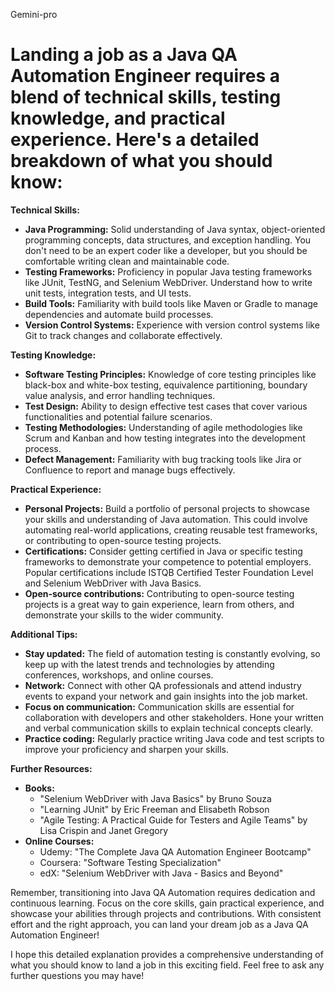 Gemini-pro

# Landing a job as a Java QA Automation Engineer requires a blend of **technical skills, testing knowledge, and practical experience**. Here's a detailed breakdown of what you should know:

**Technical Skills:**

* **Java Programming:** Solid understanding of Java syntax, object-oriented programming concepts, data structures, and exception handling. You don't need to be an expert coder like a developer, but you should be comfortable writing clean and maintainable code.
* **Testing Frameworks:** Proficiency in popular Java testing frameworks like JUnit, TestNG, and Selenium WebDriver. Understand how to write unit tests, integration tests, and UI tests.
* **Build Tools:** Familiarity with build tools like Maven or Gradle to manage dependencies and automate build processes.
* **Version Control Systems:** Experience with version control systems like Git to track changes and collaborate effectively.

**Testing Knowledge:**

* **Software Testing Principles:** Knowledge of core testing principles like black-box and white-box testing, equivalence partitioning, boundary value analysis, and error handling techniques.
* **Test Design:** Ability to design effective test cases that cover various functionalities and potential failure scenarios.
* **Testing Methodologies:** Understanding of agile methodologies like Scrum and Kanban and how testing integrates into the development process.
* **Defect Management:** Familiarity with bug tracking tools like Jira or Confluence to report and manage bugs effectively.

**Practical Experience:**

* **Personal Projects:** Build a portfolio of personal projects to showcase your skills and understanding of Java automation. This could involve automating real-world applications, creating reusable test frameworks, or contributing to open-source testing projects.
* **Certifications:** Consider getting certified in Java or specific testing frameworks to demonstrate your competence to potential employers. Popular certifications include ISTQB Certified Tester Foundation Level and Selenium WebDriver with Java Basics.
* **Open-source contributions:** Contributing to open-source testing projects is a great way to gain experience, learn from others, and demonstrate your skills to the wider community.

**Additional Tips:**

* **Stay updated:** The field of automation testing is constantly evolving, so keep up with the latest trends and technologies by attending conferences, workshops, and online courses.
* **Network:** Connect with other QA professionals and attend industry events to expand your network and gain insights into the job market.
* **Focus on communication:** Communication skills are essential for collaboration with developers and other stakeholders. Hone your written and verbal communication skills to explain technical concepts clearly.
* **Practice coding:** Regularly practice writing Java code and test scripts to improve your proficiency and sharpen your skills.

**Further Resources:**

* **Books:**
    * "Selenium WebDriver with Java Basics" by Bruno Souza
    * "Learning JUnit" by Eric Freeman and Elisabeth Robson
    * "Agile Testing: A Practical Guide for Testers and Agile Teams" by Lisa Crispin and Janet Gregory
* **Online Courses:**
    * Udemy: "The Complete Java QA Automation Engineer Bootcamp"
    * Coursera: "Software Testing Specialization"
    * edX: "Selenium WebDriver with Java - Basics and Beyond"

Remember, transitioning into Java QA Automation requires dedication and continuous learning. Focus on the core skills, gain practical experience, and showcase your abilities through projects and contributions. With consistent effort and the right approach, you can land your dream job as a Java QA Automation Engineer!

I hope this detailed explanation provides a comprehensive understanding of what you should know to land a job in this exciting field. Feel free to ask any further questions you may have!

